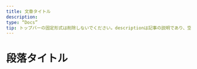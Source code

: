 ```yaml
---
title: 文章タイトル
description:
type: “Docs”
tip: トップバーの固定形式は削除しないでください。descriptionは記事の説明であり、空白の場合は内容の最初の段落が抽出されます。
---
```

# 段落タイトル